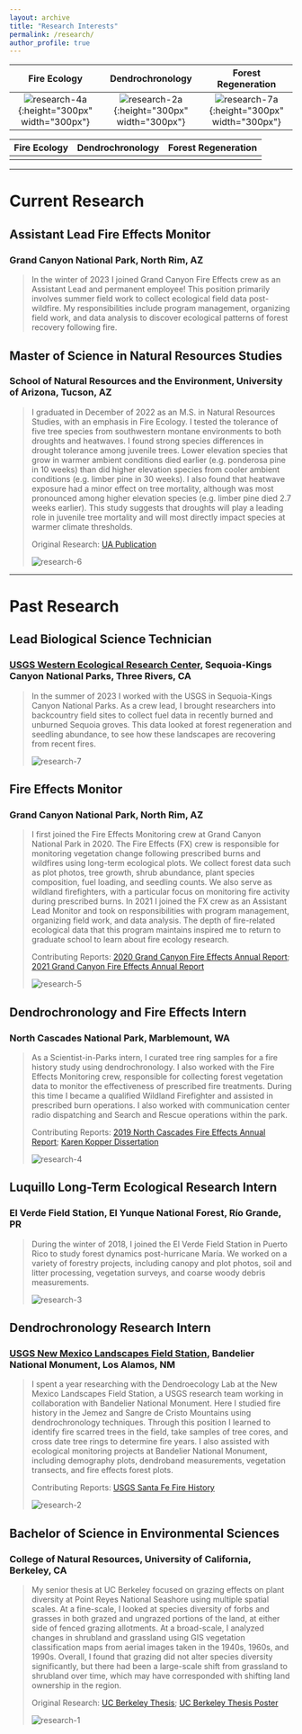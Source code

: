 ```yaml
---
layout: archive
title: "Research Interests"
permalink: /research/
author_profile: true
---
```


| Fire Ecology | Dendrochronology | Forest Regeneration |
|:------------:|:----------------:|:-------------------:|
| ![research-4a](http://alexandralalor.github.io/images/research/research-4a.jpg){:height="300px" width="300px"} | ![research-2a](http://alexandralalor.github.io/images/research/research-2a.jpg){:height="300px" width="300px"} | ![research-7a](http://alexandralalor.github.io/images/research/research-7a.jpg){:height="300px" width="300px"} |

| Fire Ecology | Dendrochronology | Forest Regeneration |
|:------------:|:----------------:|:-------------------:|
| <i class="fa fa-fire fa-5x" aria-hidden="true"></i> |  | <i class="fa fa-tree fa-5x" aria-hidden="true"></i> |


-----

# Current Research

## Assistant Lead Fire Effects Monitor
### Grand Canyon National Park, North Rim, AZ
> In the winter of 2023 I joined Grand Canyon Fire Effects crew as an Assistant Lead and permanent employee! This position primarily involves summer field work to collect ecological field data post-wildfire. My responsibilities include program management, organizing field work, and data analysis to discover ecological patterns of forest recovery following fire.

## Master of Science in Natural Resources Studies
### School of Natural Resources and the Environment, University of Arizona, Tucson, AZ
> I graduated in December of 2022 as an M.S. in Natural Resources Studies, with an emphasis in Fire Ecology. I tested the tolerance of five tree species from southwestern montane environments to both droughts and heatwaves. I found strong species differences in drought tolerance among juvenile trees. Lower elevation species that grow in warmer ambient conditions died earlier (e.g. ponderosa pine in 10 weeks) than did higher elevation species from cooler ambient conditions (e.g. limber pine in 30 weeks). I also found that heatwave exposure had a minor effect on tree mortality, although was most pronounced among higher elevation species (e.g. limber pine died 2.7 weeks earlier). This study suggests that droughts will play a leading role in juvenile tree mortality and will most directly impact species at warmer climate thresholds.
>
> Original Research: 
> [UA Publication](https://alexandralalor.github.io/files/research/2023_Lalor_Frontiers.pdf)
> 
>![research-6](http://alexandralalor.github.io/images/research/research-6.JPG)

------

# Past Research

## Lead Biological Science Technician
### [USGS Western Ecological Research Center](https://www.usgs.gov/centers/werc), Sequoia-Kings Canyon National Parks, Three Rivers, CA
> In the summer of 2023 I worked with the USGS in Sequoia-Kings Canyon National Parks. As a crew lead, I brought researchers into backcountry field sites to collect fuel data in recently burned and unburned Sequoia groves. This data looked at forest regeneration and seedling abundance, to see how these landscapes are recovering from recent fires.
> 
>![research-7](http://alexandralalor.github.io/images/research/research-7.jpg)

## Fire Effects Monitor
### Grand Canyon National Park, North Rim, AZ
> I first joined the Fire Effects Monitoring crew at Grand Canyon National Park in 2020. The Fire Effects (FX) crew is responsible for monitoring vegetation change following prescribed burns and wildfires using long-term ecological plots. We collect forest data such as plot photos, tree growth, shrub abundance, plant species composition, fuel loading, and seedling counts. We also serve as wildland firefighters, with a particular focus on monitoring fire activity during prescribed burns. In 2021 I joined the FX crew as an Assistant Lead Monitor and took on responsibilities with program management, organizing field work, and data analysis. The depth of fire-related ecological data that this program maintains inspired me to return to graduate school to learn about fire ecology research.
> 
> Contributing Reports: 
> [2020 Grand Canyon Fire Effects Annual Report](https://alexandralalor.github.io/files/research/2020_GRCA_FX-Report.pdf); 
> [2021 Grand Canyon Fire Effects Annual Report](https://alexandralalor.github.io/files/research/2021_GRCA_FX-Report.pdf)
> 
>![research-5](http://alexandralalor.github.io/images/research/research-5.jpg)

## Dendrochronology and Fire Effects Intern
### North Cascades National Park, Marblemount, WA
> As a Scientist-in-Parks intern, I curated tree ring samples for a fire history study using dendrochronology. I also worked with the Fire Effects Monitoring crew, responsible for collecting forest vegetation data to monitor the effectiveness of prescribed fire treatments. During this time I became a qualified Wildland Firefighter and assisted in prescribed burn operations. I also worked with communication center radio dispatching and Search and Rescue operations within the park.
> 
> Contributing Reports: 
> [2019 North Cascades Fire Effects Annual Report](https://alexandralalor.github.io/files/research/2019_NOCA_FX-Report.pdf); 
> [Karen Kopper Dissertation](https://alexandralalor.github.io/files/research/2019_Kopper_Fire-Regimes-in-National-Parks.pdf)
> 
>![research-4](http://alexandralalor.github.io/images/research/research-4.jpg)

## Luquillo Long-Term Ecological Research Intern
### El Verde Field Station, El Yunque National Forest, Río Grande, PR
> During the winter of 2018, I joined the El Verde Field Station in Puerto Rico to study forest dynamics post-hurricane María. We worked on a variety of forestry projects, including canopy and plot photos, soil and litter processing, vegetation surveys, and coarse woody debris measurements.
> 
>![research-3](http://alexandralalor.github.io/images/research/research-3.JPG)

## Dendrochronology Research Intern
### [USGS New Mexico Landscapes Field Station](https://www.usgs.gov/centers/fort-collins-science-center/science/new-mexico-landscapes-field-station), Bandelier National Monument, Los Alamos, NM
> I spent a year researching with the Dendroecology Lab at the New Mexico Landscapes Field Station, a USGS research team working in collaboration with Bandelier National Monument. Here I studied fire history in the Jemez and Sangre de Cristo Mountains using dendrochronology techniques. Through this position I learned to identify fire scarred trees in the field, take samples of tree cores, and cross date tree rings to determine fire years. I also assisted with ecological monitoring projects at Bandelier National Monument, including demography plots, dendroband measurements, vegetation transects, and fire effects forest plots.
> 
> Contributing Reports:
> [USGS Santa Fe Fire History](https://alexandralalor.github.io/files/research/2018_USGS_Santa-Fe-Fireshed.pdf)
> 
>![research-2](http://alexandralalor.github.io/images/research/research-2.JPG)

## Bachelor of Science in Environmental Sciences
### College of Natural Resources, University of California, Berkeley, CA
> My senior thesis at UC Berkeley focused on grazing effects on plant diversity at Point Reyes National Seashore using multiple spatial scales. At a fine-scale, I looked at species diversity of forbs and grasses in both grazed and ungrazed portions of the land, at either side of fenced grazing allotments. At a broad-scale, I analyzed changes in shrubland and grassland using GIS vegetation classification maps from aerial images taken in the 1940s, 1960s, and 1990s. Overall, I found that grazing did not alter species diversity significantly, but there had been a large-scale shift from grassland to shrubland over time, which may have corresponded with shifting land ownership in the region.
> 
> Original Research: 
> [UC Berkeley Thesis](https://alexandralalor.github.io/files/research/2017_Lalor_UC-Thesis.pdf);
> [UC Berkeley Thesis Poster](https://alexandralalor.github.io/files/research/2017_Lalor_UC-Thesis-Poster.pdf)
> 
>![research-1](http://alexandralalor.github.io/images/research/research-1.jpeg)

